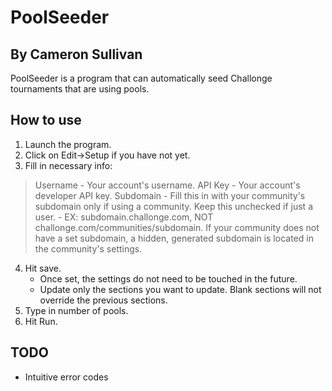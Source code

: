 # PoolSeeder
## By Cameron Sullivan

PoolSeeder is a program that can automatically seed Challonge tournaments that are using pools.

## How to use

1) Launch the program.
2) Click on Edit->Setup if you have not yet.
3) Fill in necessary info:

> Username - Your account's username.
> API Key - Your account's developer API key.
> Subdomain - Fill this in with your community's subdomain only if using a community. Keep this unchecked if just a user.
	- EX: subdomain.challonge.com, NOT challonge.com/communities/subdomain.
	If your community does not have a set subdomain, a hidden,
	generated subdomain is located in the community's settings.

4) Hit save.
	- Once set, the settings do not need to be touched in the future.
	- Update only the sections you want to update. Blank sections will
	not override the previous sections.
5) Type in number of pools.
6) Hit Run.

## TODO
- Intuitive error codes

